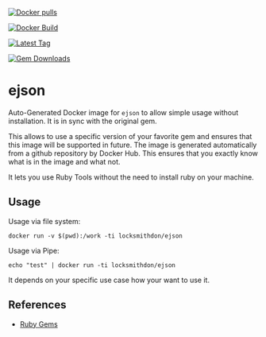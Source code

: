 [![Docker pulls](https://img.shields.io/docker/pulls/rubygem/ejson.svg)](https://hub.docker.com/r/locksmithdon/ejson/)

[![Docker Build](https://img.shields.io/docker/automated/rubygem/ejson.svg)](https://hub.docker.com/r/locksmithdon/ejson/)

[![Latest Tag](https://img.shields.io/github/tag/docker-rubygem/ejson.svg)](https://hub.docker.com/r/locksmithdon/ejson/)

[![Gem Downloads](https://img.shields.io/gem/dt/ejson.svg)](https://rubygems.org/gems/ejson/)

# ejson

Auto-Generated Docker image for `ejson` to allow simple usage without installation. It is in sync with the original gem.

This allows to use a specific version of your favorite gem and ensures that this image will be supported in future. The image is generated automatically from a github repository by Docker Hub. This ensures that you exactly know what is in the image and what not.

It lets you use Ruby Tools without the need to install ruby on your machine.

## Usage

Usage via file system:

`docker run -v $(pwd):/work -ti locksmithdon/ejson`

Usage via Pipe:

`echo "test" | docker run -ti locksmithdon/ejson`

It depends on your specific use case how your want to use it.

## References

- [Ruby Gems](https://rubygems.org/gems/ejson/)
